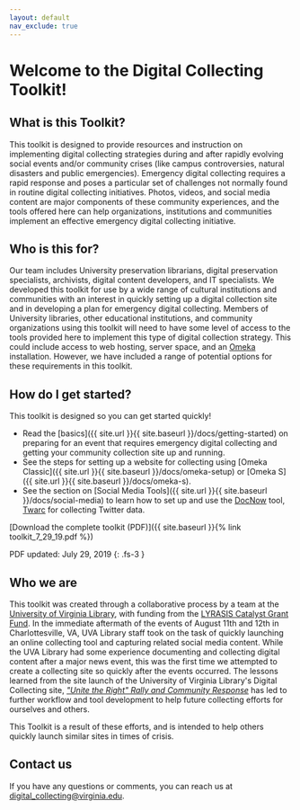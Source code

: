 ```yaml
---
layout: default
nav_exclude: true
---
```


# Welcome to the Digital Collecting Toolkit!

## What is this Toolkit?

This toolkit is designed to provide resources and instruction on implementing digital collecting strategies during and after rapidly evolving social events and/or community crises (like campus controversies, natural disasters and public emergencies). Emergency digital collecting requires a rapid response and poses a particular set of challenges not normally found in routine digital collecting initiatives. Photos, videos, and social media content are major components of these community experiences, and the tools offered here can help organizations, institutions and communities implement an effective emergency digital collecting initiative. 

## Who is this for?

Our team includes University preservation librarians, digital preservation specialists, archivists, digital content developers, and IT specialists. We developed this toolkit for use by a wide range of cultural institutions and communities with an interest in quickly setting up a digital collection site and in developing a plan for emergency digital collecting. Members of University libraries, other educational institutions, and community organizations using this toolkit will need to have some level of access to the tools provided here to implement this type of digital collection strategy. This could include access to web hosting, server space, and an [Omeka](https://omeka.org/) installation. However, we have included a range of potential options for these requirements in this toolkit.

## How do I get started?

This toolkit is designed so you can get started quickly!

- Read the [basics]({{ site.url }}{{ site.baseurl }}/docs/getting-started) on preparing for an event that requires emergency digital collecting and getting your community collection site up and running.
- See the steps for setting up a website for collecting using [Omeka Classic]({{ site.url }}{{ site.baseurl }}/docs/omeka-setup) or [Omeka S]({{ site.url }}{{ site.baseurl }}/docs/omeka-s).
- See the section on [Social Media Tools]({{ site.url }}{{ site.baseurl }}/docs/social-media) to learn how to set up and use the [DocNow](https://www.docnow.io/) tool, [Twarc](https://github.com/DocNow/twarc) for collecting Twitter data.

[Download the complete toolkit (PDF)]({{ site.baseurl }}{% link toolkit_7_29_19.pdf %})

PDF updated: July 29, 2019
{: .fs-3 }

## Who we are

This toolkit was created through a collaborative process by a team at the [University of Virginia Library](https://www.library.virginia.edu/), with funding from the [LYRASIS Catalyst Grant Fund](https://www.lyrasis.org). In the immediate aftermath of the events of August 11th and 12th in Charlottesville, VA, UVA Library staff took on the task of quickly launching an online collecting tool and capturing related social media content. While the UVA Library had some experience documenting and collecting digital content after a major news event, this was the first time we attempted to create a collecting site so quickly after the events occurred. The lessons learned from the site launch of the University of Virginia Library's Digital Collecting site, [_"Unite the Right" Rally and Community Response_](http://digitalcollecting.lib.virginia.edu/rally/) has led to further workflow and tool development to help future collecting efforts for ourselves and others.

This Toolkit is a result of these efforts, and is intended to help others quickly launch similar sites in times of crisis.

## Contact us

If you have any questions or comments, you can reach us at [digital_collecting@virginia.edu](mailto:digital_collecting@virginia.edu).